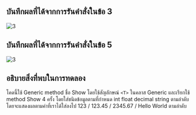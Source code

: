 ## บันทึกผลที่ได้จากการรันคำสั่งในข้อ 3

![3](https://github.com/Nitiphum7/03376836-OOP-2566-Lab-14/assets/144196695/9c6518da-8de0-4883-bb40-f902198d12c1)

## บันทึกผลที่ได้จากการรันคำสั่งในข้อ 5

![3](https://github.com/Nitiphum7/03376836-OOP-2566-Lab-14/assets/144196695/ca9e952c-2ed4-46aa-927e-4a6cfcb9c632)

## อธิบายสิ่งที่พบในการทดลอง
โคดนี้ใช้ Generic method ชื่อ Show  โดยใช้สัญลักษณ์ `<T>` ในคลาส Generic
และเรียกใช้ method Show 4 ครั้ง โดยใส่ชนิดข้อมูลตามที่กำหนด int float decimal string ตามลำดับ
 โดยจะแสดงผลตามค่าที่เราได้ใส่ลงไป 123 / 123.45 / 2345.67 / Hello World ตามลำดับ

